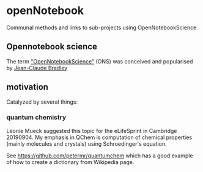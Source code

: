 # openNotebook
Communal methods and links to sub-projects using OpenNotebookScience

## Opennotebook science
The term ["OpenNotebookScience"](https://en.wikipedia.org/wiki/Open-notebook_science) (ONS)  was conceived and popularised by [Jean-Claude Bradley](https://en.wikipedia.org/wiki/Jean-Claude_Bradley)

## motivation
Catalyzed by several things:

### quantum chemistry
Leonie Mueck suggested this topic for the eLifeSprint in Cambridge 20190904. My emphasis in QChem is computation of chemical properties
(mainly molecules and crystals) using Schroedinger's equation. 

See https://github.com/petermr/quantumchem which has a good example of how to create a dictionary from Wikipedia page.

